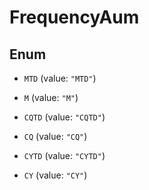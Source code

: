 

# FrequencyAum

## Enum


* `MTD` (value: `"MTD"`)

* `M` (value: `"M"`)

* `CQTD` (value: `"CQTD"`)

* `CQ` (value: `"CQ"`)

* `CYTD` (value: `"CYTD"`)

* `CY` (value: `"CY"`)



